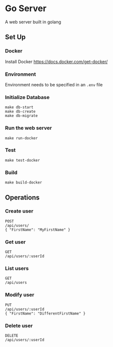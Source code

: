 # Go Server

A web server built in golang

## Set Up

### Docker

Install Docker
https://docs.docker.com/get-docker/

### Environment

Environment needs to be specified in an `.env` file

### Initialize Database

```
make db-start
make db-create
make db-migrate
```

### Run the web server

```
make run-docker
```

### Test

```
make test-docker
```

### Build

```
make build-docker
```

## Operations

### Create user

```
POST
/api/users/
{ "FirstName": "MyFirstName" }
```

### Get user

```
GET
/api/users/:userId
```

### List users

```
GET
/api/users
```

### Modify user

```
PUT
/api/users/:userId
{ "FirstName": "DifferentFirstName" }
```

### Delete user

```
DELETE
/api/users/:userId
```
